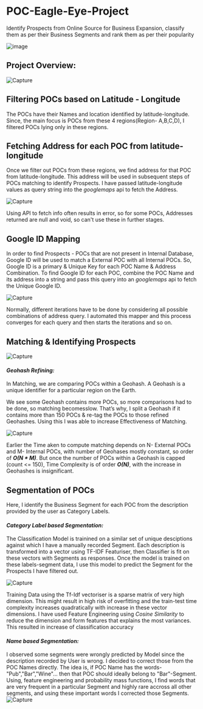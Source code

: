 # **POC-Eagle-Eye-Project**

Identify Prospects from Online Source for Business Expansion, classify them as per their Business Segments and rank them as per their popularity

![image](https://user-images.githubusercontent.com/53387262/141321559-afbdab1a-5dc2-4c78-b0ec-ec3216274c49.png)


## **Project Overview**:

![Capture](https://user-images.githubusercontent.com/53387262/141350655-3202b1f8-b2b9-4c08-878b-91ab077c2424.PNG)

## **Filtering POCs based on Latitude - Longitude**

The POCs have their Names and location identified by latitude-longitude. Since, the main focus is POCs from these 4 regions(Region- A,B,C,D), I filtered POCs lying only in these regions.

## **Fetching Address for each POC from latitude-longitude**
Once we filter out POCs from these regions, we find address for that POC from latitude-longitude. This address will be used in subsequent steps of POCs matching to identify Prospects. I have passed latitude-longitude values as query string into the _googlemaps_ api to fetch the Address. 

![Capture](https://user-images.githubusercontent.com/53387262/141338553-98dee41a-133d-4a7e-9798-ff575eb41883.PNG)

Using API to fetch info often results in error, so for some POCs, Addresses returned are null and void, so can't use these in further stages. 

## **Google ID Mapping**
In order to find Prospects - POCs that are not present in Internal Database, Google ID will be used to match a External POC with all Internal POCs. So, Google ID is a primary & Unique Key for each POC Name & Address Combination.
To find Google ID for each POC, combine the POC Name and its address into a string and pass this query into an _googlemaps_ api to fetch the Unique Google ID. 

![Capture](https://user-images.githubusercontent.com/53387262/141340920-c630c772-c8bc-47d1-993e-4b06a53d1ed2.PNG)

Normally, different iterations have to be done by considering all possible combinations of address query. I automated this mapper and this process converges for each query and then starts the iterations and so on. 

## **Matching & Identifying Prospects**
![Capture](https://user-images.githubusercontent.com/53387262/141349967-62784520-edf8-49ae-abf4-f087f2fdb8bd.PNG)
#### _Geohash Refining:_
In Matching, we are comparing POCs within a Geohash. A Geohash is a unique identifier for a particular region on the Earth. 

We see some Geohash contains more POCs, so more comparisons had to be done, so matching becomesslow. That’s why, I split a Geohash if it contains more than 150 POCs & re-tag the POCs to those refined Geohashes. Using this I was able to increase Effectiveness of Matching.

![Capture](https://user-images.githubusercontent.com/53387262/141356700-94d14053-5c35-40d0-b5d4-00fce8398ad8.PNG)

Earlier the Time aken to compute matching depends on N- External POCs and M- Internal POCs, with number of Geohases mostly constant, so order of **_O(N * M)_**. But once the number of POCs within a Geohash is capped (count <= 150), Time Complexity is of order **_O(N)_**, with the increase in Geohashes is insignificant.  

## **Segmentation of POCs**
Here, I identify the Business Segment for each POC from the description provided by the user as Category Labels.
#### _Category Label based Segmentation:_
The Classification Model is trainined on a similar set of unique desciptions against which I have a manually recorded Segment. Each description is transformed into a vector using TF-IDF Featuriser, then Classifier is fit on these vectors with Segments as responses. Once the model is trained on these labels-segment data, I use this model to predict the Segment for the Prospects I have filtered out. 

![Capture](https://user-images.githubusercontent.com/53387262/141358715-c6312478-20d0-49a3-b66f-d1f1327f808b.PNG)

Training Data using the Tf-Idf vectoriser is a sparse matrix of very high dimension. This might result in high risk of overfitting and the train-test time complexity increases quadratically with increase in these vector dimensions.
I have used Feature Engineering using _Cosine Similarity_ to reduce the dimension and form features that explains the most variances. This resulted in increase of classification accuracy

#### _Name based Segmentation:_
I observed some segments were wrongly predicted by Model since the description recorded by User is wrong. I decided to correct those from the POC Names directly.
The idea is, if POC Name has the words-"Pub","Bar","Wine"... then that POC should ideally belong to "Bar"-Segment. Using, feature engineering and probability mass functions, I find words that are very frequent in a particular Segment and highly rare accross all other segments, and using these important words I corrected those Segments.  
![Capture](https://user-images.githubusercontent.com/53387262/141360452-6655e2ae-5210-4e51-ba9f-ee44fa5050a6.PNG)
